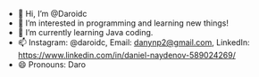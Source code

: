 - 👋 Hi, I’m @Daroidc
- 👀 I’m interested in programming and learning new things!
- 🌱 I’m currently learning Java coding.
- 📫 Instagram: @daroidc, Email: danynp2@gmail.com, LinkedIn: https://www.linkedin.com/in/daniel-naydenov-589024269/
- 😄 Pronouns: Daro

<!---
Daroidc/Daroidc is a ✨ special ✨ repository because its `README.md` (this file) appears on your GitHub profile.
You can click the Preview link to take a look at your changes.
--->
